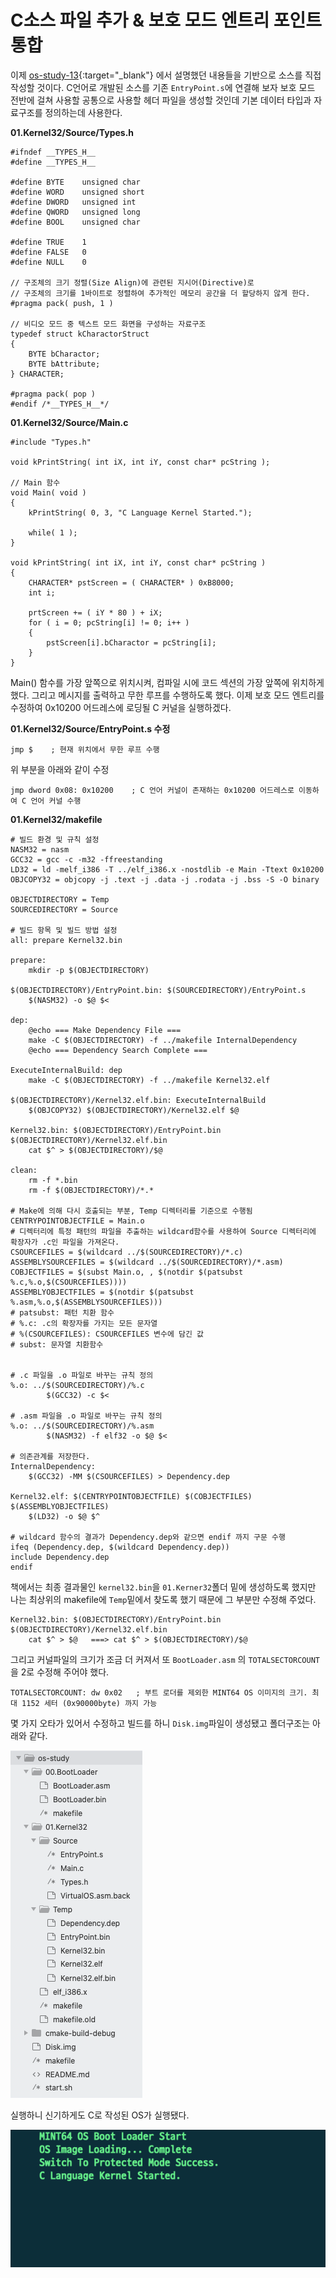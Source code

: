 # C소스 파일 추가 & 보호 모드 엔트리 포인트 통합

이제 [os-study-13](https://knero.github.io/#/contents?path=/contents/dev/2020/04/08/os-study-13.md){:target="_blank"} 에서 설명했던 내용들을 기반으로 소스를 직접 작성할 것이다. C언어로 개발된 소스를 기존 `EntryPoint.s`에 연결해 보자
보호 모드 전반에 걸쳐 사용할 공통으로 사용할 헤더 파일을 생성할 것인데 기본 데이터 타입과 자료구조를 정의하는데 사용한다.

**01.Kernel32/Source/Types.h**

```
#ifndef __TYPES_H__
#define __TYPES_H__

#define BYTE	unsigned char
#define WORD	unsigned short
#define DWORD	unsigned int
#define QWORD	unsigned long
#define BOOL	unsigned char

#define TRUE	1
#define FALSE	0
#define	NULL	0

// 구조체의 크기 정렬(Size Align)에 관련된 지시어(Directive)로 
// 구조체의 크기를 1바이트로 정렬하여 추가적인 메모리 공간을 더 할당하지 않게 한다.
#pragma pack( push, 1 )

// 비디오 모드 중 텍스트 모드 화면을 구성하는 자료구조
typedef struct kCharactorStruct
{
	BYTE bCharactor;
	BYTE bAttribute;
} CHARACTER;

#pragma pack( pop )
#endif /*__TYPES_H__*/
```

**01.Kernel32/Source/Main.c**

```
#include "Types.h"

void kPrintString( int iX, int iY, const char* pcString );

// Main 함수
void Main( void )
{
	kPrintString( 0, 3, "C Language Kernel Started.");

	while( 1 );
}

void kPrintString( int iX, int iY, const char* pcString )
{
	CHARACTER* pstScreen = ( CHARACTER* ) 0xB8000;
	int i;

	prtScreen += ( iY * 80 ) + iX;
	for ( i = 0; pcString[i] != 0; i++ )
	{
		pstScreen[i].bCharactor = pcString[i];
	}
}
```

Main() 함수를 가장 앞쪽으로 위치시켜, 컴파일 시에 코드 섹션의 가장 앞쪽에 위치하게 했다. 
그리고 메시지를 출력하고 무한 루프를 수행하도록 했다.
이제 보호 모드 엔트리를 수정하여 0x10200 어드레스에 로딩될 C 커널을 실행하겠다.

**01.Kernel32/Source/EntryPoint.s 수정**

```
jmp $    ; 현재 위치에서 무한 루프 수행
```
위 부분을 아래와 같이 수정
```
jmp dword 0x08: 0x10200    ; C 언어 커널이 존재하는 0x10200 어드레스로 이동하여 C 언어 커널 수행
```

**01.Kernel32/makefile**
```
# 빌드 환경 및 규칙 설정
NASM32 = nasm
GCC32 = gcc -c -m32 -ffreestanding
LD32 = ld -melf_i386 -T ../elf_i386.x -nostdlib -e Main -Ttext 0x10200
OBJCOPY32 = objcopy -j .text -j .data -j .rodata -j .bss -S -O binary

OBJECTDIRECTORY = Temp
SOURCEDIRECTORY = Source

# 빌드 항목 및 빌드 방법 설정
all: prepare Kernel32.bin

prepare:
	mkdir -p $(OBJECTDIRECTORY)

$(OBJECTDIRECTORY)/EntryPoint.bin: $(SOURCEDIRECTORY)/EntryPoint.s
	$(NASM32) -o $@ $<

dep:
	@echo === Make Dependency File ===
	make -C $(OBJECTDIRECTORY) -f ../makefile InternalDependency
	@echo === Dependency Search Complete ===

ExecuteInternalBuild: dep
	make -C $(OBJECTDIRECTORY) -f ../makefile Kernel32.elf

$(OBJECTDIRECTORY)/Kernel32.elf.bin: ExecuteInternalBuild
	$(OBJCOPY32) $(OBJECTDIRECTORY)/Kernel32.elf $@

Kernel32.bin: $(OBJECTDIRECTORY)/EntryPoint.bin $(OBJECTDIRECTORY)/Kernel32.elf.bin
	cat $^ > $(OBJECTDIRECTORY)/$@

clean:
	rm -f *.bin
	rm -f $(OBJECTDIRECTORY)/*.*

# Make에 의해 다시 호출되는 부분, Temp 디렉터리를 기준으로 수행됨
CENTRYPOINTOBJECTFILE = Main.o
# 디렉터리에 특정 패턴의 파일을 추출하는 wildcard함수를 사용하여 Source 디렉터리에 확장자가 .c인 파일을 가져온다.
CSOURCEFILES = $(wildcard ../$(SOURCEDIRECTORY)/*.c)
ASSEMBLYSOURCEFILES = $(wildcard ../$(SOURCEDIRECTORY)/*.asm)
COBJECTFILES = $(subst Main.o, , $(notdir $(patsubst %.c,%.o,$(CSOURCEFILES))))
ASSEMBLYOBJECTFILES = $(notdir $(patsubst %.asm,%.o,$(ASSEMBLYSOURCEFILES)))
# patsubst: 패턴 치환 함수
# %.c: .c의 확장자를 가지는 모든 문자열
# %(CSOURCEFILES): CSOURCEFILES 변수에 담긴 값
# subst: 문자열 치환함수


# .c 파일을 .o 파일로 바꾸는 규칙 정의
%.o: ../$(SOURCEDIRECTORY)/%.c
		$(GCC32) -c $<

# .asm 파일을 .o 파일로 바꾸는 규칙 정의
%.o: ../$(SOURCEDIRECTORY)/%.asm
		$(NASM32) -f elf32 -o $@ $<

# 의존관계를 저장한다.
InternalDependency:
	$(GCC32) -MM $(CSOURCEFILES) > Dependency.dep

Kernel32.elf: $(CENTRYPOINTOBJECTFILE) $(COBJECTFILES) $(ASSEMBLYOBJECTFILES)
	$(LD32) -o $@ $^

# wildcard 함수의 결과가 Dependency.dep와 같으면 endif 까지 구문 수행
ifeq (Dependency.dep, $(wildcard Dependency.dep)) 
include Dependency.dep
endif
```

책에서는 최종 결과물인 `kernel32.bin`을 `01.Kerner32`폴더 밑에 생성하도록 했지만 나는 최상위의 makefile에 `Temp`밑에서 찾도록 했기 때문에 그 부분만 수정해 주었다.
```
Kernel32.bin: $(OBJECTDIRECTORY)/EntryPoint.bin $(OBJECTDIRECTORY)/Kernel32.elf.bin
	cat $^ > $@   ===> cat $^ > $(OBJECTDIRECTORY)/$@
```

그리고 커널파일의 크기가 조금 더 커져서 또 `BootLoader.asm` 의 `TOTALSECTORCOUNT`을 2로 수정해 주어야 했다.
```
TOTALSECTORCOUNT: dw 0x02   ; 부트 로더를 제외한 MINT64 OS 이미지의 크기. 최대 1152 세터 (0x90000byte) 까지 가능
```
몇 가지 오타가 있어서 수정하고 빌드를 하니 `Disk.img`파일이 생성됐고 폴더구조는 아래와 같다.

![os study directory](/contents/dev/2020/04/10/image/os-study-14-2.png)

실행하니 신기하게도 C로 작성된 OS가 실행됐다.

![c kernel](/contents/dev/2020/04/10/image/os-study-14-1.png)
